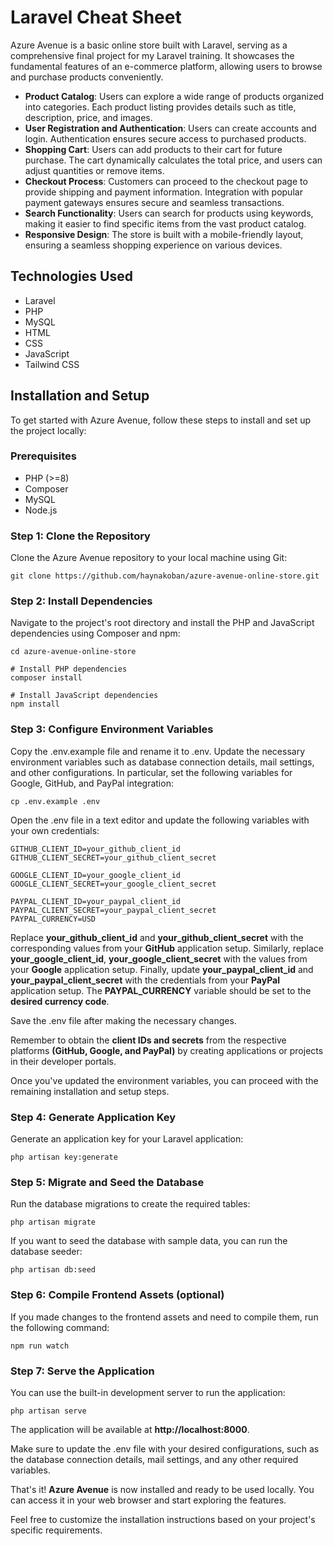 # Laravel Cheat Sheet

Azure Avenue is a basic online store built with Laravel, serving as a comprehensive final project for my Laravel training. It showcases the fundamental features of an e-commerce platform, allowing users to browse and purchase products conveniently.

-   **Product Catalog**: Users can explore a wide range of products organized into categories. Each product listing provides details such as title, description, price, and images.
-   **User Registration and Authentication**: Users can create accounts and login. Authentication ensures secure access to purchased products.
-   **Shopping Cart**: Users can add products to their cart for future purchase. The cart dynamically calculates the total price, and users can adjust quantities or remove items.
-   **Checkout Process**: Customers can proceed to the checkout page to provide shipping and payment information. Integration with popular payment gateways ensures secure and seamless transactions.
-   **Search Functionality**: Users can search for products using keywords, making it easier to find specific items from the vast product catalog.
-   **Responsive Design**: The store is built with a mobile-friendly layout, ensuring a seamless shopping experience on various devices.

## Technologies Used

-   Laravel
-   PHP
-   MySQL
-   HTML
-   CSS
-   JavaScript
-   Tailwind CSS

## Installation and Setup

To get started with Azure Avenue, follow these steps to install and set up the project locally:

### Prerequisites

-   PHP (>=8)
-   Composer
-   MySQL
-   Node.js

### Step 1: Clone the Repository

Clone the Azure Avenue repository to your local machine using Git:

```
git clone https://github.com/haynakoban/azure-avenue-online-store.git
```

### Step 2: Install Dependencies

Navigate to the project's root directory and install the PHP and JavaScript dependencies using Composer and npm:

```
cd azure-avenue-online-store

# Install PHP dependencies
composer install

# Install JavaScript dependencies
npm install
```

### Step 3: Configure Environment Variables

Copy the .env.example file and rename it to .env. Update the necessary environment variables such as database connection details, mail settings, and other configurations. In particular, set the following variables for Google, GitHub, and PayPal integration:

```
cp .env.example .env
```

Open the .env file in a text editor and update the following variables with your own credentials:

```
GITHUB_CLIENT_ID=your_github_client_id
GITHUB_CLIENT_SECRET=your_github_client_secret

GOOGLE_CLIENT_ID=your_google_client_id
GOOGLE_CLIENT_SECRET=your_google_client_secret

PAYPAL_CLIENT_ID=your_paypal_client_id
PAYPAL_CLIENT_SECRET=your_paypal_client_secret
PAYPAL_CURRENCY=USD
```

Replace **your_github_client_id** and **your_github_client_secret** with the corresponding values from your **GitHub** application setup. Similarly, replace **your_google_client_id**, **your_google_client_secret** with the values from your **Google** application setup. Finally, update **your_paypal_client_id** and **your_paypal_client_secret** with the credentials from your **PayPal** application setup. The **PAYPAL_CURRENCY** variable should be set to the **desired currency code**.

Save the .env file after making the necessary changes.

Remember to obtain the **client IDs and secrets** from the respective platforms **(GitHub, Google, and PayPal)** by creating applications or projects in their developer portals.

Once you've updated the environment variables, you can proceed with the remaining installation and setup steps.

### Step 4: Generate Application Key

Generate an application key for your Laravel application:

```
php artisan key:generate
```

### Step 5: Migrate and Seed the Database

Run the database migrations to create the required tables:

```
php artisan migrate
```

If you want to seed the database with sample data, you can run the database seeder:

```
php artisan db:seed
```

### Step 6: Compile Frontend Assets (optional)

If you made changes to the frontend assets and need to compile them, run the following command:

```
npm run watch
```

### Step 7: Serve the Application

You can use the built-in development server to run the application:

```
php artisan serve
```

The application will be available at **http://localhost:8000**.

Make sure to update the .env file with your desired configurations, such as the database connection details, mail settings, and any other required variables.

That's it! **Azure Avenue** is now installed and ready to be used locally. You can access it in your web browser and start exploring the features.

Feel free to customize the installation instructions based on your project's specific requirements.

